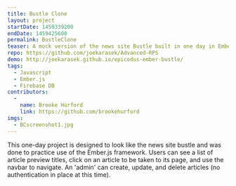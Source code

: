 ```yaml
---
title: Bustle Clone
layout: project
startDate: 1459339200
endDate: 1459425600
permalink: BustleClone
teaser: A mock version of the news site Bustle built in one day in Ember.
repo: https://github.com/joekarasek/Advanced-RPS
demo: http://joekarasek.github.io/epicodus-ember-bustle/
tags:
  - Javascript
  - Ember.js
  - Firebase DB
contributors:
  -
    name: Brooke Hurford
    link: https://github.com/brookehurford
imgs:
  - BCscreenshot1.jpg
---
```

This one-day project is designed to look like the news site bustle and was done to practice use of the Ember.js framework. Users can see a list of article preview titles, click on an article to be taken to its page, and use the navbar to navigate. An 'admin' can create, update, and delete articles (no authentication in place at this time).
